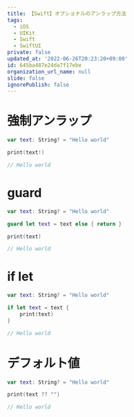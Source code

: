 ```yaml
---
title: 【Swift】オプショナルのアンラップ方法
tags:
  - iOS
  - UIKit
  - Swift
  - SwiftUI
private: false
updated_at: '2022-06-26T20:23:20+09:00'
id: 645ba487e24da7f17ebe
organization_url_name: null
slide: false
ignorePublish: false
---
```

# 強制アンラップ
```swift
var text: String? = "Hello world"

print(text!)

// Hello world
```

# guard
```swift
var text: String? = "Hello world"

guard let text = text else { return }

print(text)

// Hello world
```

# if let
```swift
var text: String? = "Hello world"

if let text = text {
    print(text)
}

// Hello world
```

# デフォルト値
```swift
var text: String? = "Hello world"

print(text ?? "")

// Hello world
```
